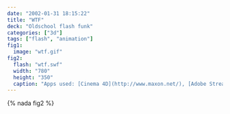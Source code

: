 ```yaml
---
date: "2002-01-31 18:15:22"
title: "WTF"
deck: "Oldschool flash funk"
categories: ["3d"]
tags: ["flash", "animation"]
fig1:
  image: "wtf.gif"
fig2:
  flash: "wtf.swf"
  width: "780"
  height: "350"
  caption: "Apps used: [Cinema 4D](http://www.maxon.net/), [Adobe Streamline](http://www.adobe.com/products/streamline/) and [Adobe Flash](http://en.wikipedia.org/wiki/Adobe_Flash)."
---
```


{% nada fig2 %}
